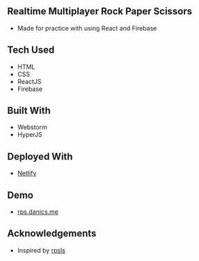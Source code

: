 ## Realtime Multiplayer Rock Paper Scissors
- Made for practice with using React and Firebase

## Tech Used
- HTML
- CSS
- ReactJS
- Firebase

## Built With
- Webstorm
- HyperJS

## Deployed With 
- [Netlify](https://www.netlify.com/)

## Demo
- [rps.danics.me](https://rps.danics.me)

## Acknowledgements 
- Inspired by [rpsls](https://rpsls.net)
